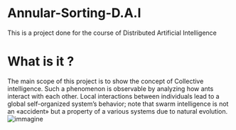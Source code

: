 # Annular-Sorting-D.A.I
This is a project done for the course of Distributed Artificial Intelligence 

# What is it ?
The main scope of this project is to show the concept of Collective intelligence. Such a phenomenon is observable by analyzing how ants interact with each other.
Local interactions between individuals lead to a global self-organized system’s behavior; note that swarm intelligence is not an «accident» but a property of a various systems due to natural evolution.
![immagine](https://user-images.githubusercontent.com/58270634/190856526-17dcd777-e772-401f-b05f-dca38b308e50.png)
